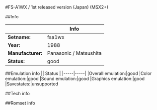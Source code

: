#FS-A1WX / 1st released version (Japan) (MSX2+)

##Info

||Info|
|-----|-----|
|**Setname:**|fsa1wx
|**Year:**|1988
|**Manufacturer:**|Panasonic / Matsushita
|**Status:**|good

##Emulation info
|| Status |
|-----|-----|
|Overall emulation:|good
|Color emulation:|good
|Sound emulation:|good
|Graphics emulation:|good
|Savestates:|unsupported

##Tech info

##Romset info

<!--- START OF EDITED COMMENT DO NOT TOUCH TEXT ABOVE-->

